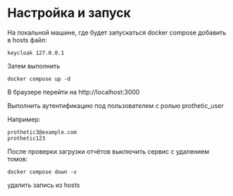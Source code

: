 # Настройка и запуск

На локальной машине, где будет запускаться docker compose добавить в hosts файл:

```
keycloak 127.0.0.1
```

Затем выполнить 

```
docker compose up -d
```

В браузере перейти на http://localhost:3000

Выполнить аутентификацию под пользователем с ролью prothetic_user

Например: 

```
prothetic3@example.com
prothetic123
```

После проверки загрузки отчётов выключить сервис с удалением томов:

```
docker compose down -v
```

удалить запись из hosts